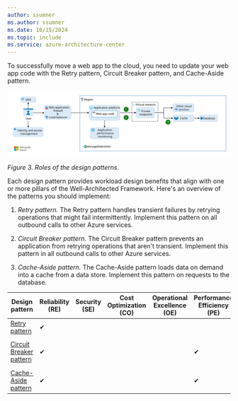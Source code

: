```yaml
---
author: ssumner
ms.author: ssumner
ms.date: 10/15/2024
ms.topic: include
ms.service: azure-architecture-center
---
```

To successfully move a web app to the cloud, you need to update your web app code with the Retry pattern, Circuit Breaker pattern, and Cache-Aside pattern.

[![Diagram showing the roles of design patterns in the Reliable Web App pattern.](../../../_images/reliable-web-app-design-patterns.svg)](../../../_images/reliable-web-app-design-patterns.svg#lightbox)

*Figure 3. Roles of the design patterns.*

Each design pattern provides workload design benefits that align with one or more pillars of the Well-Architected Framework. Here's an overview of the patterns you should implement:

1. *Retry pattern.* The Retry pattern handles transient failures by retrying operations that might fail intermittently. Implement this pattern on all outbound calls to other Azure services.

1. *Circuit Breaker pattern.* The Circuit Breaker pattern prevents an application from retrying operations that aren't transient. Implement this pattern in all outbound calls to other Azure services.

1. *Cache-Aside pattern.* The Cache-Aside pattern loads data on demand into a cache from a data store. Implement this pattern on requests to the database.

|Design pattern |Reliability (RE)|Security (SE) |Cost Optimization (CO) |Operational Excellence (OE)|Performance Efficiency (PE)| Supporting WAF principles
|---|---|---|---|---|---| --- |
| [Retry pattern](#implement-the-retry-pattern) |✔| | | | |[RE:07](/azure/well-architected/reliability/self-preservation) |
| [Circuit Breaker pattern](#implement-the-circuit-breaker-pattern) |✔| | | |✔| [RE:03](/azure/well-architected/reliability/failure-mode-analysis)<br>[RE:07](/azure/well-architected/reliability/handle-transient-faults) <br> [PE:07](/azure/well-architected/performance-efficiency/optimize-code-infrastructure) <br> [PE:11](/azure/well-architected/performance-efficiency/respond-live-performance-issues) |
| [Cache-Aside pattern](#implement-the-cache-aside-pattern) |✔| | | |✔| [RE:05](/azure/well-architected/reliability/redundancy)<br>[PE:08](/azure/well-architected/performance-efficiency/optimize-data-performance)<br>[PE:12](/azure/well-architected/performance-efficiency/continuous-performance-optimize) |
